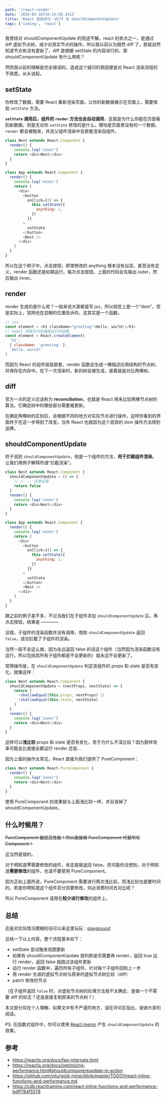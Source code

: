 ```yaml
---
path: '/react-render'
date: '2019-03-16T10:15:50.342Z'
title: 'React 渲染优化：diff 与 shouldComponentUpdate'
tags: ['coding', 'react']
---
```


我曾经对 shouldComponentUpdate 的用途不解。react 的卖点之一，是通过 diff 虚拟节点树，减少对真实节点的操作，所以我以前以为既然 diff 了，那就自然知道节点有没有更新了，diff 是根据 setState 的内容进行的，那 shouldComponentUpdate 有什么用呢？

然而我以前的理解是完全错误的，造成这个疑问的原因便是对 React 渲染流程的不熟悉。从头说起。

## setState

你修改了数据，需要 React 重新渲染页面，让你的新数据展示在页面上，需要借助 `setState` 方法。

**`setState` 调用后，组件的 `render` 方法也会自动调用**，这就是为什么你能在页面看到新数据。但是无论你 `setState` 修改的是什么，哪怕是页面里没有的一个数据，`render` 都会被触发，并且父组件渲染中会嵌套渲染自组件。

```javascript
class Nest extends React.Component {
  render() {
    console.log('inner')
    return <div>Nest</div>
  }
}

class App extends React.Component {
  render() {
    console.log('outer')
    return (
      <div>
        <button
          onClick={() => {
            this.setState({
              anything: 1,
            })
          }}
        >
          setState
        </button>
        <Nest />
      </div>
    )
  }
}
```

所以在这个例子中，点击按钮，即使修改的 anything 根本没有出现，甚至没有定义，render 函数还是如期运行。每次点击按钮，上面的代码会先输出 outer，然后输出 inner。

## render

render 生成的是什么呢？一般来说大家都是写 jsx，所以视觉上是一个“dom”，但是实际上，官网也在显眼的位置告诉你，这其实是一个函数。

```javascript
// jsx
const element = <h1 className="greeting">Hello, world!</h1>
// babel 转换为浏览器能运行的函数
const element = React.createElement(
  'h1',
  { className: 'greeting' },
  'Hello, world!'
)
```

而因为 React 的组件层层嵌套，render 函数会生成一棵描述应用结构的节点树，并保存在内存中。在下一次渲染时，新的树会被生成，接着就是对比两棵树。

## diff

官方一点的定义应该称为 **reconciliation**，也就是 React 用来比较两棵节点树的算法，它确定树中的哪些部分需要被更新。

在确定两棵树的区别后，会根据不同的地方对实际节点进行操作，这样你看到的界面终于在这一步得到了改变。当年 React 也就因为这个高效的 dom 操作方法得到追捧。

## shouldComponentUpdate

终于说到 `shouldComponentUpdate`，他是一个组件的方法，**用于拦截组件渲染**。让我们用例子解释所谓“拦截渲染”。

```javascript
class Nest extends React.Component {
  shouldComponentUpdate = () => {
    // <---- 注意这里
    return false
  }
  render() {
    console.log('inner')
    return <div>Nest</div>
  }
}

class App extends React.Component {
  render() {
    console.log('outer')
    return (
      <div>
        <button
          onClick={() => {
            this.setState({
              anything: 1,
            })
          }}
        >
          setState
        </button>
        <Nest />
      </div>
    )
  }
}
```

跟之前的例子差不多，不过当我们在子组件添加 `shouldComponentUpdate` 后，再点击按钮，结果是 ————

没错，子组件的渲染函数并没有调用，借助 `shouldComponentUpdate` 返回 `false`，成功拦截了子组件的渲染。

当然一般不会这么做，因为永远返回 false 的话这个组件（当然因为渲染函数没有运行，所以包括其所有子组件都是不会更新的）就永远不会更新了。

常用操作是，在 `shouldComponentUpdate` 判定该组件的 props 和 state 是否有变化，就像这样：

```javascript
class Nest extends React.Component {
  shouldComponentUpdate = (nextProps, nextState) => {
    return (
      !shallowEqual(this.props, nextProps) ||
      !shallowEqual(this.state, nextState)
    )
  }
  render() {
    console.log('inner')
    return <div>Nest</div>
  }
}
```

这样可以**浅比较** props 和 state 是否有变化，至于为什么不深比较？因为那样效率可能会比直接全都运行 render 还低...

因为上面的操作太常见，React 直接为我们提供了 PureComponent：

```javascript
class Nest extends React.PureComponent {
  render() {
    console.log('inner')
    return <div>Nest</div>
  }
}
```

使用 PureComponent 的效果就与上面浅比较一样，并且省掉了 shouldComponentUpdate。

## 什么时候用？

~~PureComponent 能提高性能！所以直接用 PureComponent 代替所有 Component！~~

这当然是错的。

对于明知道**不**需要修改的组件，肯定直接返回 false。而可能你没想到，对于明知道**需要修改**的组件，也请不要使用 PureComponent。

因为正如上面所说，PureComponent 需要进行两次浅比较，而浅比较也是要时间的，若是你明知道这个组件百分百要修改，何必浪费时间去对比呢？

所以 PureComponent 请用在**较少进行修改**的组件上。

## 总结

还是对实际情况模糊的话可以来这里玩玩：[playground](https://codesandbox.io/s/react-playground-forked-woj5t?file=/index.js)

总结一下以上内容，整个流程基本如下：

- setState 尝试触发视图更新
- 如果有 shouldComponentUpdate 就判断是否需要再 render，返回 true 运行 render，返回 false 就跳过该组件更新
- 运行 render 函数中，遍历所有子组件，针对每个子组件回到上一步
- 用 render 生成的虚拟节点树与原来的虚拟节点树比较（diff）
- patch 修改的节点

（在子组件返回 `false` 时，对虚拟节点树的处理方法我不太确定，是做一个不需要 diff 的标志？还是直接复制原来的节点树？）

本文部分存在个人理解，如果文中有不严谨的地方，请在评论区指出，谢谢大家的阅读。

PS. 在函数式组件中，你可以使用 [React.memo](https://reactjs.org/docs/react-api.html#reactmemo) 产生 `shouldComponentUpdate` 的效果。

## 参考

- https://reactjs.org/docs/faq-internals.html
- https://reactjs.org/docs/optimizing-performance.html#shouldcomponentupdate-in-action
- https://github.com/xitu/gold-miner/blob/master/TODO1/react-inline-functions-and-performance.md
- https://cdb.reacttraining.com/react-inline-functions-and-performance-bdff784f5578
